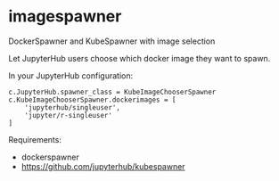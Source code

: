 # imagespawner

DockerSpawner and KubeSpawner with image selection

Let JupyterHub users choose which docker image they want to spawn.

In your JupyterHub configuration:

```
c.JupyterHub.spawner_class = KubeImageChooserSpawner
c.KubeImageChooserSpawner.dockerimages = [
    'jupyterhub/singleuser',
    'jupyter/r-singleuser'
]
```

Requirements:
- dockerspawner
- https://github.com/jupyterhub/kubespawner
